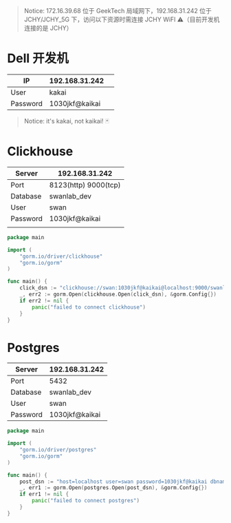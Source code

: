 
> Notice: 172.16.39.68 位于 GeekTech 局域网下，192.168.31.242 位于 JCHY/JCHY_5G 下，访问以下资源时需连接 JCHY WiFI ⚠（目前开发机连接的是 JCHY）
# Dell 开发机

| IP       | 192.168.31.242 |     |
| -------- | -------------- | --- |
| User     | kakai          |     |
| Password | 1030jkf@kaikai |     |
> Notice: it's kakai, not kaikai! 🃏
# Clickhouse

| Server   | 192.168.31.242       |
| -------- | -------------------- |
| Port     | 8123(http) 9000(tcp) |
| Database | swanlab_dev          |
| User     | swan                 |
| Password | 1030jkf@kaikai       |
|          |                      |

```go
package main

import (
    "gorm.io/driver/clickhouse"
    "gorm.io/gorm"
)

func main() {
    click_dsn := "clickhouse://swan:1030jkf@kaikai@localhost:9000/swanlab_dev?dial_timeout=10s&read_timeout=20s"
    _, err2 := gorm.Open(clickhouse.Open(click_dsn), &gorm.Config{})
    if err2 != nil {
        panic("failed to connect clickhouse")
    }
}
```
# Postgres

| Server   | 192.168.31.242 |
| -------- | -------------- |
| Port     | 5432           |
| Database | swanlab_dev    |
| User     | swan           |
| Password | 1030jkf@kaikai |
```go
package main

import (
    "gorm.io/driver/postgres"
    "gorm.io/gorm"
)

func main() {
    post_dsn := "host=localhost user=swan password=1030jkf@kaikai dbname=swanlab_dev port=5432 sslmode=disable TimeZone=Asia/Shanghai"
    _, err1 := gorm.Open(postgres.Open(post_dsn), &gorm.Config{})
    if err1 != nil {
        panic("failed to connect postgres")
    }
}
```